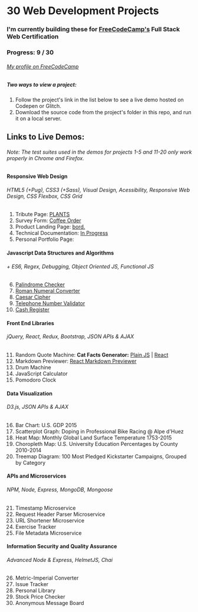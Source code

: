 # 30 Web Development Projects
### I'm currently building these for [FreeCodeCamp's](https://www.freecodecamp.org/) Full Stack Web Certification

### Progress: 9 / 30

###### [My profile on FreeCodeCamp](https://www.freecodecamp.org/robinwakeman)

##### Two ways to view a project:
1. Follow the project's link in the list below to see a live demo hosted on Codepen or Glitch.
1. Download the source code from the project's folder in this repo, and run it on a local server.

## Links to Live Demos:
###### *Note: The test suites used in the demos for projects 1-5 and 11-20 only work properly in Chrome and Firefox.*
#### Responsive Web Design
###### HTML5 (+Pug), CSS3 (+Sass), Visual Design, Acessibility, Responsive Web Design, CSS Flexbox, CSS Grid
1. Tribute Page: [PLANTS](https://codepen.io/robinwakeman/full/bOGYxQ)
2. Survey Form: [Coffee Order](https://codepen.io/robinwakeman/full/vQorLG)
3. Product Landing Page: [bord.](https://codepen.io/robinwakeman/full/gZOXyj)
4. Technical Documentation: [In Progress](https://codepen.io/robinwakeman/full/wNQyRM)
5. Personal Portfolio Page:

#### Javascript Data Structures and Algorithms
###### \+ ES6, Regex, Debugging, Object Oriented JS, Functional JS
6. [Palindrome Checker](https://codepen.io/robinwakeman/pen/roEZxE)
7. [Roman Numeral Converter](https://codepen.io/robinwakeman/pen/WPeGQX)
8. [Caesar Cipher](https://codepen.io/robinwakeman/pen/xMKEZN)
9. [Telephone Number Validator](https://codepen.io/robinwakeman/pen/XOrjdO)
10. [Cash Register](https://codepen.io/robinwakeman/pen/xMwOMd)

#### Front End Libraries
###### jQuery, React, Redux, Bootstrap, JSON APIs & AJAX
11. Random Quote Machine: __Cat Facts Generator:__ [Plain JS](https://codepen.io/robinwakeman/full/gZBgwV) | [React](https://codepen.io/robinwakeman/full/YdBxWd)
12. Markdown Previewer: [React Markdown Previewer](https://codepen.io/robinwakeman/full/ebbyXL)
13. Drum Machine
14. JavaScript Calculator
15. Pomodoro Clock

#### Data Visualization
###### D3.js, JSON APIs & AJAX
16. Bar Chart: U.S. GDP 2015
17. Scatterplot Graph: Doping in Professional Bike Racing @ Alpe d'Huez
18. Heat Map: Monthly Global Land Surface Temperature 1753-2015
19. Choropleth Map: U.S. University Education Percentages by County 2010-2014
20. Treemap Diagram: 100 Most Pledged Kickstarter Campaigns, Grouped by Category

#### APIs and Microservices
###### NPM, Node, Express, MongoDB, Mongoose
21. Timestamp Microservice
22. Request Header Parser Microservice
23. URL Shortener Microservice
24. Exercise Tracker
25. File Metadata Microservice

#### Information Security and Quality Assurance
###### Advanced Node & Express, HelmetJS, Chai
26. Metric-Imperial Converter
27. Issue Tracker
28. Personal Library
29. Stock Price Checker
30. Anonymous Message Board
